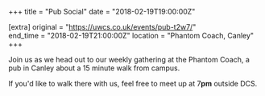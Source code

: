 +++
title = "Pub Social"
date = "2018-02-19T19:00:00Z"

[extra]
original = "https://uwcs.co.uk/events/pub-t2w7/"    
end_time = "2018-02-19T21:00:00Z"
location = "Phantom Coach, Canley"
+++

Join us as we head out to our weekly gathering at the Phantom Coach, a pub in Canley about a 15 minute walk from campus.

  

If you'd like to walk there with us, feel free to meet up at 7**pm** outside DCS.

